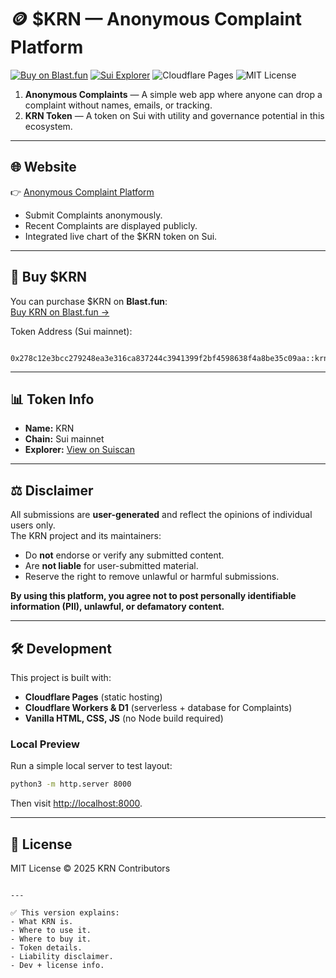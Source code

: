 # 🪙 $KRN — Anonymous Complaint Platform

[![Buy on Blast.fun](https://img.shields.io/badge/Buy-KRN%20on%20Blast.fun-6ee7ff?style=for-the-badge&logo=coinbase)](https://blast.fun/token/0x76ff24af704e0b6d6a121ab23e5ea9e8343c29a0c50f664ab0f01b2f2858c758?ref=Aemon)
[![Sui Explorer](https://img.shields.io/badge/View%20on-Suiscan-blue?style=for-the-badge&logo=sui)](https://suiscan.xyz/mainnet/coin/0x278c12e3bcc279248ea3e316ca837244c3941399f2bf4598638f4a8be35c09aa::krn::KRN/txs)
![Cloudflare Pages](https://img.shields.io/badge/Hosted%20on-Cloudflare%20Pages-F38020?style=for-the-badge&logo=cloudflare)
![MIT License](https://img.shields.io/badge/License-MIT-green?style=for-the-badge)

1. **Anonymous Complaints** — A simple web app where anyone can drop a complaint without names, emails, or tracking.  
2. **KRN Token** — A token on Sui with utility and governance potential in this ecosystem.

---

## 🌐 Website
👉 [Anonymous Complaint Platform](https://krn.fuck-out.com)

- Submit Complaints anonymously.
- Recent Complaints are displayed publicly.
- Integrated live chart of the $KRN token on Sui.

---

## 💸 Buy $KRN
You can purchase $KRN on **Blast.fun**:  
[Buy KRN on Blast.fun →](https://blast.fun/token/0x76ff24af704e0b6d6a121ab23e5ea9e8343c29a0c50f664ab0f01b2f2858c758?ref=Aemon)

Token Address (Sui mainnet):  
```

0x278c12e3bcc279248ea3e316ca837244c3941399f2bf4598638f4a8be35c09aa::krn::KRN

````

---

## 📊 Token Info
- **Name:** KRN  
- **Chain:** Sui mainnet  
- **Explorer:** [View on Suiscan](https://suiscan.xyz/mainnet/coin/0x278c12e3bcc279248ea3e316ca837244c3941399f2bf4598638f4a8be35c09aa::krn::KRN/txs)

---

## ⚖️ Disclaimer
All submissions are **user-generated** and reflect the opinions of individual users only.  
The KRN project and its maintainers:

- Do **not** endorse or verify any submitted content.  
- Are **not liable** for user-submitted material.  
- Reserve the right to remove unlawful or harmful submissions.  

**By using this platform, you agree not to post personally identifiable information (PII), unlawful, or defamatory content.**

---

## 🛠️ Development
This project is built with:
- **Cloudflare Pages** (static hosting)  
- **Cloudflare Workers & D1** (serverless + database for Complaints)  
- **Vanilla HTML, CSS, JS** (no Node build required)

### Local Preview
Run a simple local server to test layout:
```bash
python3 -m http.server 8000
````

Then visit [http://localhost:8000](http://localhost:8000).

---

## 📜 License

MIT License © 2025 KRN Contributors

```

---

✅ This version explains:  
- What KRN is.  
- Where to use it.  
- Where to buy it.  
- Token details.  
- Liability disclaimer.  
- Dev + license info.  

